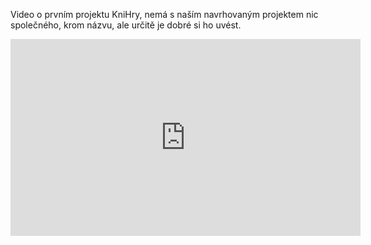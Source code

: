 Video o prvním projektu KniHry, nemá s naším navrhovaným projektem nic společného, krom názvu, ale určitě je dobré si ho uvést.
  
  <iframe width="560" height="315" src="https://www.youtube.com/watch?v=sjU_YHpHXVw&t=56s" frameborder="0" allowfullscreen></iframe>